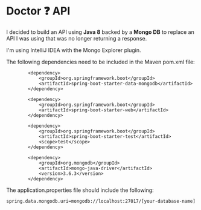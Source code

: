 # Doctor :question: API 

I decided to build an API using **Java 8** backed by a **Mongo DB** to replace an API I was using that was no longer returning a response.  

I'm using IntelliJ IDEA with the Mongo Explorer plugin. 

The following dependencies need to be included in the Maven pom.xml file:

```
		<dependency>
			<groupId>org.springframework.boot</groupId>
			<artifactId>spring-boot-starter-data-mongodb</artifactId>
		</dependency>

		<dependency>
			<groupId>org.springframework.boot</groupId>
			<artifactId>spring-boot-starter-web</artifactId>
		</dependency>

		<dependency>
			<groupId>org.springframework.boot</groupId>
			<artifactId>spring-boot-starter-test</artifactId>
			<scope>test</scope>
		</dependency>

		<dependency>
			<groupId>org.mongodb</groupId>
			<artifactId>mongo-java-driver</artifactId>
			<version>3.6.3</version>
		</dependency>

```

The application.properties file should include the following:

```
spring.data.mongodb.uri=mongodb://localhost:27017/[your-database-name]
```